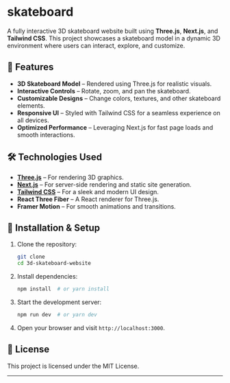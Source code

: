 # skateboard

A fully interactive 3D skateboard website built using **Three.js**, **Next.js**, and **Tailwind CSS**. This project showcases a skateboard model in a dynamic 3D environment where users can interact, explore, and customize.

## 🚀 Features
- **3D Skateboard Model** – Rendered using Three.js for realistic visuals.
- **Interactive Controls** – Rotate, zoom, and pan the skateboard.
- **Customizable Designs** – Change colors, textures, and other skateboard elements.
- **Responsive UI** – Styled with Tailwind CSS for a seamless experience on all devices.
- **Optimized Performance** – Leveraging Next.js for fast page loads and smooth interactions.

## 🛠️ Technologies Used
- **[Three.js](https://threejs.org/)** – For rendering 3D graphics.
- **[Next.js](https://nextjs.org/)** – For server-side rendering and static site generation.
- **[Tailwind CSS](https://tailwindcss.com/)** – For a sleek and modern UI design.
- **React Three Fiber** – A React renderer for Three.js.
- **Framer Motion** – For smooth animations and transitions.

## 📂 Installation & Setup

1. Clone the repository:
   ```bash
   git clone 
   cd 3d-skateboard-website
   ```
2. Install dependencies:
   ```bash
   npm install  # or yarn install
   ```
3. Start the development server:
   ```bash
   npm run dev  # or yarn dev
   ```
4. Open your browser and visit `http://localhost:3000`.

## 📜 License
This project is licensed under the MIT License.

---

